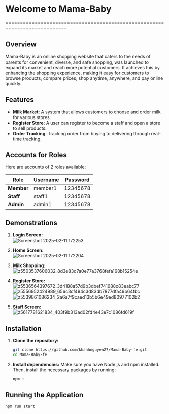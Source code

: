 # Welcome to Mama-Baby
===========================================================================

## Overview

Mama-Baby is an online shopping website that caters to the needs of parents for convenient, diverse, and safe shopping, was launched to expand its market and reach more potential customers. It achieves this by enhancing the shopping experience, making it easy for customers to browse products, compare prices, shop anytime, anywhere, and pay online quickly.

## Features

* **Milk Market**: A system that allows customers to choose and order milk for various stores.
* **Register Store**: A user can register to become a staff and open a store to sell products.
* **Order Tracking**: Tracking order from buying to delivering through real-time tracking.

## Accounts for Roles

Here are accounts of 2 roles available:

| Role            | Username             | Password    |
|-----------------|----------------------|-------------|
| **Member**      | member1              | 12345678    | 
| **Staff**       | staff1               | 12345678    |
| **Admin**       | admin1               | 12345678    |

## Demonstrations
1. **Login Screen:**  
![Screenshot 2025-02-11 172253](https://github.com/user-attachments/assets/1744b8be-3337-439f-a942-c37fcf908a54)

2. **Home Screen:**  
![Screenshot 2025-02-11 172204](https://github.com/user-attachments/assets/9f11efca-5921-4926-afe7-1f7ec9384c80)

3. **Milk Shopping:**  
![z5503537606032_8d3e83d7a0e77a3768fefa168b15254e](https://github.com/user-attachments/assets/ff90ac88-a512-42d7-9c70-fc6579551933)

4. **Register Store:**  
![z5536564397672_3d4188a57d9b3dbef741688c83eabc77](https://github.com/user-attachments/assets/4ff1d982-0bd4-4e16-82e9-775a09d1fe36)
![z5556952424989_656c3cf494c3d83db7877dfa49b64fbc](https://github.com/user-attachments/assets/ae4c3131-da80-4876-a40e-2c254d509c3e)
![z5539861086234_2a6a7f9caed13b5b6e49ed80977102b2](https://github.com/user-attachments/assets/8e709d2f-4712-4cab-983e-33d0a5c33cd6)

5. **Staff Screen:**  
![z5617781621834_403f9b313ad02fd4e43e7c1086fd619f](https://github.com/user-attachments/assets/82e98600-3dd2-43d1-9684-36f68fb4ad2c)


## Installation

1. **Clone the repository:**
   ```sh
   git clone https://github.com/khanhnguyen27/Mama-Baby-fe.git
   cd Mama-Baby-fe
2. **Install dependencies:**
   Make sure you have Node.js and npm installed. Then, install the necessary packages by running:
   ```sh
   npm i
   
## Running the Application
   ```sh
   npm run start
